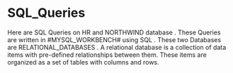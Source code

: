 # SQL_Queries
Here are SQL Queries on HR and NORTHWIND database . These Queries are written in #MYSQL_WORKBENCH# using SQL . These two Databases are RELATIONAL_DATABASES .
A relational database is a collection of data items with pre-defined relationships between them. These items are organized as a set of tables with columns and rows.
